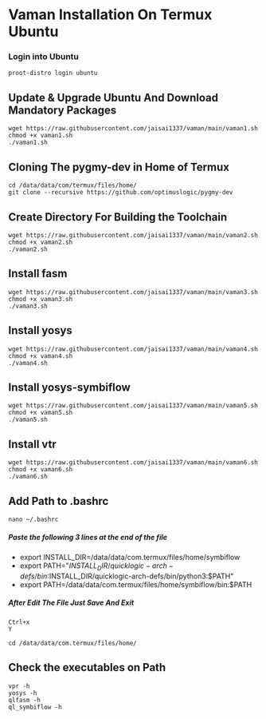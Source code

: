# Vaman Installation On Termux Ubuntu
### Login into Ubuntu
```
proot-distro login ubuntu
```
## Update & Upgrade Ubuntu And Download Mandatory Packages
```
wget https://raw.githubusercontent.com/jaisai1337/vaman/main/vaman1.sh
chmod +x vaman1.sh
./vaman1.sh
```
## Cloning The pygmy-dev in Home of Termux
```
cd /data/data/com/termux/files/home/
git clone --recursive https://github.com/optimuslogic/pygmy-dev
```
## Create Directory For Building the Toolchain
```
wget https://raw.githubusercontent.com/jaisai1337/vaman/main/vaman2.sh
chmod +x vaman2.sh
./vaman2.sh
```

## Install fasm
```
wget https://raw.githubusercontent.com/jaisai1337/vaman/main/vaman3.sh
chmod +x vaman3.sh
./vaman3.sh
```
## Install yosys
```
wget https://raw.githubusercontent.com/jaisai1337/vaman/main/vaman4.sh
chmod +x vaman4.sh
./vaman4.sh
```
## Install yosys-symbiflow
```
wget https://raw.githubusercontent.com/jaisai1337/vaman/main/vaman5.sh
chmod +x vaman5.sh
./vaman5.sh
```
## Install vtr
```
wget https://raw.githubusercontent.com/jaisai1337/vaman/main/vaman6.sh
chmod +x vaman6.sh
./vaman6.sh
```
## Add Path to .bashrc
```
nano ~/.bashrc
```
##### Paste the following 3 lines at the end of the file
* export  INSTALL_DIR=/data/data/com.termux/files/home/symbiflow
* export PATH="$INSTALL_DIR/quicklogic-arch-defs/bin:$INSTALL_DIR/quicklogic-arch-defs/bin/python3:$PATH"
* export PATH=/data/data/com.termux/files/home/symbiflow/bin:$PATH
##### After Edit The File Just Save And Exit
```
Ctrl+x
Y 
```
```
cd /data/data/com.termux/files/home/
```
## Check the executables on Path
```
vpr -h
yosys -h
qlfasm -h
ql_symbiflow -h
```
